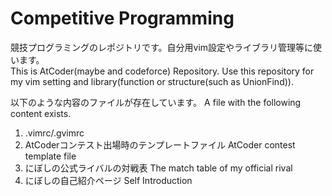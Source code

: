 # Competitive Programming
競技プログラミングのレポジトリです。自分用vim設定やライブラリ管理等に使います。<br>
This is AtCoder(maybe and codeforce) Repository. Use this repository for my vim setting and library(function or structure(such as UnionFind)).

以下のような内容のファイルが存在しています。 A file with the following content exists.

1. .vimrc/.gvimrc 
2. AtCoderコンテスト出場時のテンプレートファイル AtCoder contest template file
3. にぼしの公式ライバルの対戦表 The match table of my official rival 
4. にぼしの自己紹介ページ Self Introduction
